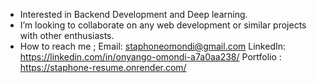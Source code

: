 -  Interested in Backend Development and Deep learning.
-  I’m looking to collaborate on any web development or similar projects with other enthusiasts.
-  How to reach me ;
      Email: staphoneomondi@gmail.com
      LinkedIn: https://linkedin.com/in/onyango-omondi-a7a0aa238/
      Portfolio : https://staphone-resume.onrender.com/
